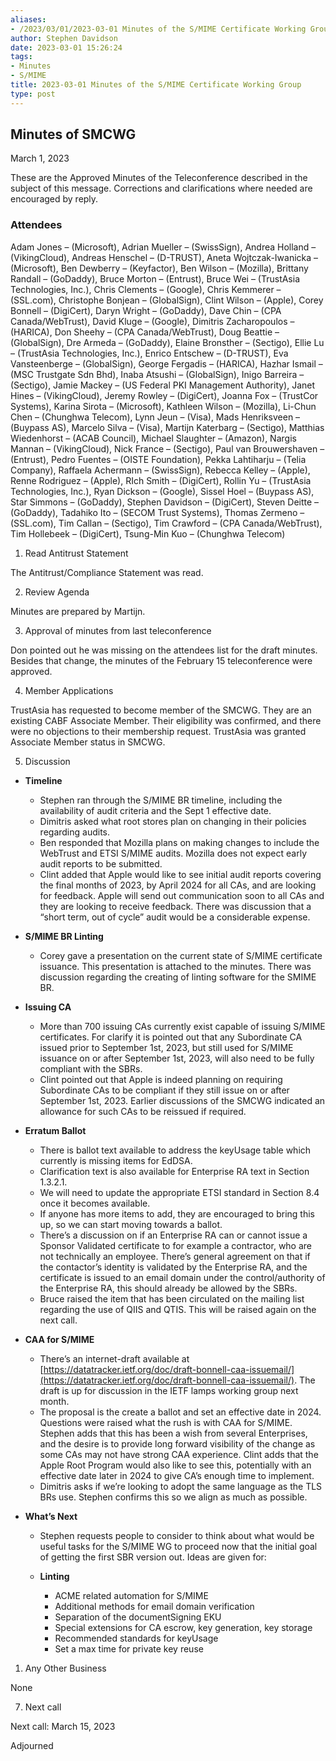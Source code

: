 ```yaml
---
aliases:
- /2023/03/01/2023-03-01 Minutes of the S/MIME Certificate Working Group
author: Stephen Davidson
date: 2023-03-01 15:26:24
tags:
- Minutes
- S/MIME
title: 2023-03-01 Minutes of the S/MIME Certificate Working Group
type: post
---
```


## Minutes of SMCWG

March 1, 2023

These are the Approved Minutes of the Teleconference described in the subject of this message. Corrections and clarifications where needed are encouraged by reply.

### Attendees

Adam Jones – (Microsoft), Adrian Mueller – (SwissSign), Andrea Holland – (VikingCloud), Andreas Henschel – (D-TRUST), Aneta Wojtczak-Iwanicka – (Microsoft), Ben Dewberry – (Keyfactor), Ben Wilson – (Mozilla), Brittany Randall – (GoDaddy), Bruce Morton – (Entrust), Bruce Wei – (TrustAsia Technologies, Inc.), Chris Clements – (Google), Chris Kemmerer – (SSL.com), Christophe Bonjean – (GlobalSign), Clint Wilson – (Apple), Corey Bonnell – (DigiCert), Daryn Wright – (GoDaddy), Dave Chin – (CPA Canada/WebTrust), David Kluge – (Google), Dimitris Zacharopoulos – (HARICA), Don Sheehy – (CPA Canada/WebTrust), Doug Beattie – (GlobalSign), Dre Armeda – (GoDaddy), Elaine Bronsther – (Sectigo), Ellie Lu – (TrustAsia Technologies, Inc.), Enrico Entschew – (D-TRUST), Eva Vansteenberge – (GlobalSign), George Fergadis – (HARICA), Hazhar Ismail – (MSC Trustgate Sdn Bhd), Inaba Atsushi – (GlobalSign), Inigo Barreira – (Sectigo), Jamie Mackey – (US Federal PKI Management Authority), Janet Hines – (VikingCloud), Jeremy Rowley – (DigiCert), Joanna Fox – (TrustCor Systems), Karina Sirota – (Microsoft), Kathleen Wilson – (Mozilla), Li-Chun Chen – (Chunghwa Telecom), Lynn Jeun – (Visa), Mads Henriksveen – (Buypass AS), Marcelo Silva – (Visa), Martijn Katerbarg – (Sectigo), Matthias Wiedenhorst – (ACAB Council), Michael Slaughter – (Amazon), Nargis Mannan – (VikingCloud), Nick France – (Sectigo), Paul van Brouwershaven – (Entrust), Pedro Fuentes – (OISTE Foundation), Pekka Lahtiharju – (Telia Company), Raffaela Achermann – (SwissSign), Rebecca Kelley – (Apple), Renne Rodriguez – (Apple), RIch Smith – (DigiCert), Rollin Yu – (TrustAsia Technologies, Inc.), Ryan Dickson – (Google), Sissel Hoel – (Buypass AS), Star Simmons – (GoDaddy), Stephen Davidson – (DigiCert), Steven Deitte – (GoDaddy), Tadahiko Ito – (SECOM Trust Systems), Thomas Zermeno – (SSL.com), Tim Callan – (Sectigo), Tim Crawford – (CPA Canada/WebTrust), Tim Hollebeek – (DigiCert), Tsung-Min Kuo – (Chunghwa Telecom)

1. Read Antitrust Statement

The Antitrust/Compliance Statement was read.

2. Review Agenda

Minutes are prepared by Martijn.

3. Approval of minutes from last teleconference

Don pointed out he was missing on the attendees list for the draft minutes. Besides that change, the minutes of the February 15 teleconference were approved.

4. Member Applications

TrustAsia has requested to become member of the SMCWG. They are an existing CABF Associate Member. Their eligibility was confirmed, and there were no objections to their membership request. TrustAsia was granted Associate Member status in SMCWG.

5. Discussion

- **Timeline**

  - Stephen ran through the S/MIME BR timeline, including the availability of audit criteria and the Sept 1 effective date.
  - Dimitris asked what root stores plan on changing in their policies regarding audits.
  - Ben responded that Mozilla plans on making changes to include the WebTrust and ETSI S/MIME audits. Mozilla does not expect early audit reports to be submitted.
  - Clint added that Apple would like to see initial audit reports covering the final months of 2023, by April 2024 for all CAs, and are looking for feedback. Apple will send out communication soon to all CAs and they are looking to receive feedback. There was discussion that a “short term, out of cycle” audit would be a considerable expense.

- **S/MIME BR Linting**

  - Corey gave a presentation on the current state of S/MIME certificate issuance. This presentation is attached to the minutes. There was discussion regarding the creating of linting software for the SMIME BR.

- **Issuing CA**

  - More than 700 issuing CAs currently exist capable of issuing S/MIME certificates. For clarify it is pointed out that any Subordinate CA issued prior to September 1st, 2023, but still used for S/MIME issuance on or after September 1st, 2023, will also need to be fully compliant with the SBRs.
  - Clint pointed out that Apple is indeed planning on requiring Subordinate CAs to be compliant if they still issue on or after September 1st, 2023. Earlier discussions of the SMCWG indicated an allowance for such CAs to be reissued if required.

- **Erratum Ballot**

  - There is ballot text available to address the keyUsage table which currently is missing items for EdDSA.
  - Clarification text is also available for Enterprise RA text in Section 1.3.2.1.
  - We will need to update the appropriate ETSI standard in Section 8.4 once it becomes available.
  - If anyone has more items to add, they are encouraged to bring this up, so we can start moving towards a ballot.
  - There’s a discussion on if an Enterprise RA can or cannot issue a Sponsor Validated certificate to for example a contractor, who are not technically an employee. There’s general agreement on that if the contactor’s identity is validated by the Enterprise RA, and the certificate is issued to an email domain under the control/authority of the Enterprise RA, this should already be allowed by the SBRs.
  - Bruce raised the item that has been circulated on the mailing list regarding the use of QIIS and QTIS. This will be raised again on the next call.

- **CAA for S/MIME**

  - There’s an internet-draft available at [https://datatracker.ietf.org/doc/draft-bonnell-caa-issuemail/](https://datatracker.ietf.org/doc/draft-bonnell-caa-issuemail/). The draft is up for discussion in the IETF lamps working group next month.
  - The proposal is the create a ballot and set an effective date in 2024. Questions were raised what the rush is with CAA for S/MIME. Stephen adds that this has been a wish from several Enterprises, and the desire is to provide long forward visibility of the change as some CAs may not have strong CAA experience. Clint adds that the Apple Root Program would also like to see this, potentially with an effective date later in 2024 to give CA’s enough time to implement.
  - Dimitris asks if we’re looking to adopt the same language as the TLS BRs use. Stephen confirms this so we align as much as possible.

- **What’s Next**

  - Stephen requests people to consider to think about what would be useful tasks for the S/MIME WG to proceed now that the initial goal of getting the first SBR version out. Ideas are given for:

  - **Linting**
    - ACME related automation for S/MIME
    - Additional methods for email domain verification
    - Separation of the documentSigning EKU
    - Special extensions for CA escrow, key generation, key storage
    - Recommended standards for keyUsage
    - Set a max time for private key reuse

1. Any Other Business

None

7. Next call

Next call: March 15, 2023

Adjourned